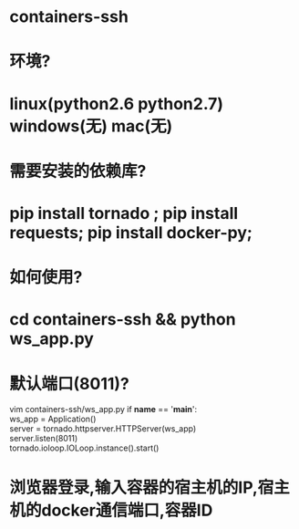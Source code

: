 # containers-ssh
# 环境?
# linux(python2.6 python2.7) windows(无) mac(无)
# 需要安装的依赖库?
# pip install tornado ; pip install requests; pip install docker-py;
# 如何使用?
# cd containers-ssh && python ws_app.py
# 默认端口(8011)?
  vim containers-ssh/ws_app.py
  if __name__ == '__main__':  
    ws_app = Application()  
    server = tornado.httpserver.HTTPServer(ws_app)  
    server.listen(8011)  
    tornado.ioloop.IOLoop.instance().start() 
# 浏览器登录,输入容器的宿主机的IP,宿主机的docker通信端口,容器ID

